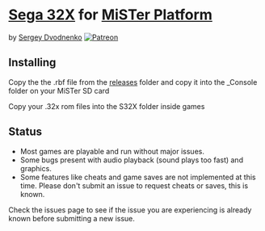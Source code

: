 # [Sega 32X](https://en.wikipedia.org/wiki/32X) for [MiSTer Platform](https://github.com/MiSTer-devel/Main_MiSTer/wiki)
by [Sergey Dvodnenko](https://github.com/srg320) [![Patreon](https://img.shields.io/website?label=patreon&logo=patreon&style=social&url=https%3A%2F%2Fwww.patreon.com%2Fsrg320%2F)](https://www.patreon.com/srg320)


## Installing
Copy the the .rbf file from the [releases](https://github.com/MiSTer-devel/S32X_MiSTer/tree/main/releases) folder and copy it into the _Console folder on your MiSTer SD card

Copy your .32x rom files into the S32X folder inside games

## Status
* Most games are playable and run without major issues.
* Some bugs present with audio playback (sound plays too fast) and graphics.
* Some features like cheats and game saves are not implemented at this time. Please don't submit an issue to request cheats or saves, this is known.

Check the issues page to see if the issue you are experiencing is already known before submitting a new issue.
